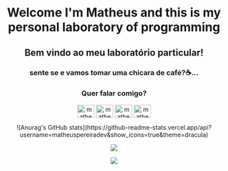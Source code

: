 <h1 align="center">Welcome I'm Matheus and this is my personal laboratory of programming</h1>
<h2 align="center">Bem vindo ao meu laboratório particular!</h2>
<h3 align="center">sente se e vamos tomar uma chicara de café?☕...</h3>


<h3 align="center">Quer falar comigo?</h3>
<p align="center">
  <a href="mailto:matheuslima20111997@gmail.com" target="blank"><img align="center" src="https://cdn.jsdelivr.net/npm/simple-icons@3.0.1/icons/mail-dot-ru.svg" alt="matheus" height="30" width="40" /></a>
  <a href="https://instagram.com/amatheuslp" target="blank"><img align="center" src="https://cdn.jsdelivr.net/npm/simple-icons@3.0.1/icons/instagram.svg" alt="matheus" height="30" width="40" /></a>
  <a href="https://wa.me/5588992424740" target="blank"><img align="center" src="https://cdn.jsdelivr.net/npm/simple-icons@3.0.1/icons/whatsapp.svg" alt="matheus" height="30" width="40" /></a>
  <a href="https://www.linkedin.com/in/matheuspereiradev/" target="blank"><img align="center" src="https://cdn.jsdelivr.net/npm/simple-icons@3.0.1/icons/linkedin.svg" alt="matheus" height="30" width="40" /></a>
</p>
 
<p align="center">
  ![Anurag's GitHub stats](https://github-readme-stats.vercel.app/api?username=matheuspereiradev&show_icons=true&theme=dracula)
</p>

<p align="center">
  <img align="center" src="https://github-readme-stats.anuraghazra1.vercel.app/api/top-langs/?username=matheuspereiradev&hide=html&layout=compact&theme=dracula">
</p>

<p align="center">
  <img align="center" src="https://github-profile-trophy.vercel.app/?username=matheuspereiradev&title=Commit,Followers,Repositories&theme=alduin">
</p>





